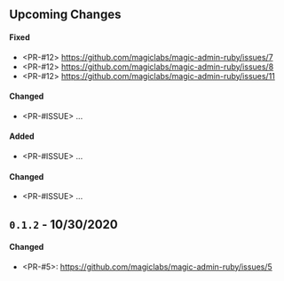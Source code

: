 ## Upcoming Changes

#### Fixed

- <PR-#12> https://github.com/magiclabs/magic-admin-ruby/issues/7
- <PR-#12> https://github.com/magiclabs/magic-admin-ruby/issues/8
- <PR-#12> https://github.com/magiclabs/magic-admin-ruby/issues/11

#### Changed

- <PR-#ISSUE> ...

#### Added

- <PR-#ISSUE> ...

#### Changed

- <PR-#ISSUE> ...

## `0.1.2` - 10/30/2020

#### Changed

- <PR-#5>: https://github.com/magiclabs/magic-admin-ruby/issues/5
